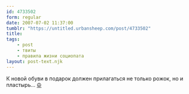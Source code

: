 ```yaml
---
id: 4733502
form: regular
date: 2007-07-02 11:37:00
tumblr: "https://untitled.urbansheep.com/post/4733502"
title:
tags:
    - post
    - твиты
    - правила жизни социопата
layout: post-text.njk
---
```


<p>К новой обуви в подарок должен прилагаться не только рожок, но и пластырь&hellip; <a href="http://twitter.com/urbansheep/statuses/130330262">☮</a></p>

